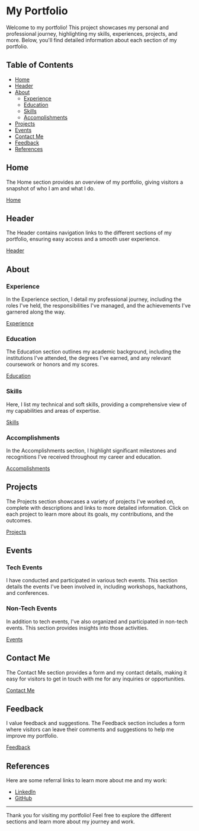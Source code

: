 # My Portfolio

Welcome to my portfolio! This project showcases my personal and professional journey, highlighting my skills, experiences, projects, and more. Below, you'll find detailed information about each section of my portfolio.

## Table of Contents
- [Home](#home)
- [Header](#header)
- [About](#about)
  - [Experience](#experience)
  - [Education](#education)
  - [Skills](#skills)
  - [Accomplishments](#accomplishments)
- [Projects](#projects)
- [Events](#events)
- [Contact Me](#contact-me)
- [Feedback](#feedback)
- [References](#references)

## Home
The Home section provides an overview of my portfolio, giving visitors a snapshot of who I am and what I do.

[ Home ](./portfolio-app/src/components/Home.js)

## Header
The Header contains navigation links to the different sections of my portfolio, ensuring easy access and a smooth user experience.

[ Header ](./portfolio-app/src/components/Header.js)

## About
### Experience
In the Experience section, I detail my professional journey, including the roles I've held, the responsibilities I've managed, and the achievements I've garnered along the way.

[ Experience ](./portfolio-app/src/components/Experience.js)

### Education
The Education section outlines my academic background, including the institutions I've attended, the degrees I've earned, and any relevant coursework or honors and my scores.

[ Education ](./portfolio-app/src/components/Education.js)

### Skills
Here, I list my technical and soft skills, providing a comprehensive view of my capabilities and areas of expertise.

[ Skills ](./portfolio-app/src/components/Skills.js)

### Accomplishments
In the Accomplishments section, I highlight significant milestones and recognitions I've received throughout my career and education.

[Accomplishments](./portfolio-app/src/components/Accomplishments.js)

## Projects
The Projects section showcases a variety of projects I've worked on, complete with descriptions and links to more detailed information. Click on each project to learn more about its goals, my contributions, and the outcomes.

[ Projects ](./portfolio-app/src/components/Projects.js)

## Events
### Tech Events
I have conducted and participated in various tech events. This section details the events I've been involved in, including workshops, hackathons, and conferences.

### Non-Tech Events
In addition to tech events, I've also organized and participated in non-tech events. This section provides insights into those activities.

[ Events ](./portfolio-app/src/components/Events.js)

## Contact Me
The Contact Me section provides a form and my contact details, making it easy for visitors to get in touch with me for any inquiries or opportunities.

[ Contact Me ](./portfolio-app/src/components/Contact_Me_Frame.js)

## Feedback
I value feedback and suggestions. The Feedback section includes a form where visitors can leave their comments and suggestions to help me improve my portfolio.

[ Feedback ](./portfolio-app/src/components/Feedback.js)

## References
Here are some referral links to learn more about me and my work:
- [LinkedIn](https://www.linkedin.com/in/mali-pashupathi/)
- [GitHub](https://github.com/Pashu3)


---

Thank you for visiting my portfolio! Feel free to explore the different sections and learn more about my journey and work.

